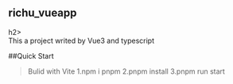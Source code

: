<h2>richu_vueapp</h2>h2><br/>
This a project writed by Vue3 and typescript 

##Quick Start

>Bulid with Vite
>1.npm i pnpm
>2.pnpm install
>3.pnpm run start
